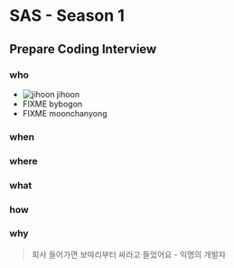 # SAS - Season 1
## Prepare Coding Interview

### who
* ![jihoon](https://github.com/super-fishz.png?size=30) jihoon
* FIXME bybogon
* FIXME moonchanyong

### when

### where

### what

### how

### why
> 회사 들어가면 보따리부터 싸라고 들었어요 - 익명의 개발자
